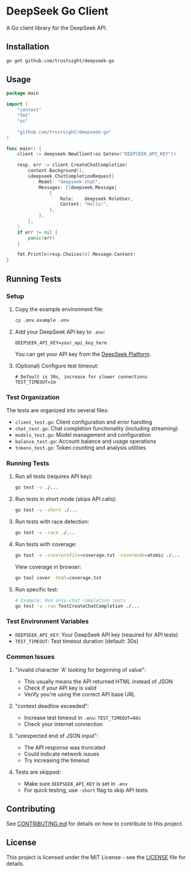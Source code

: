 # DeepSeek Go Client

A Go client library for the DeepSeek API.

## Installation

```bash
go get github.com/trustsight/deepseek-go
```

## Usage

```go
package main

import (
    "context"
    "fmt"
    "os"

    "github.com/trustsight/deepseek-go"
)

func main() {
    client := deepseek.NewClient(os.Getenv("DEEPSEEK_API_KEY"))

    resp, err := client.CreateChatCompletion(
        context.Background(),
        &deepseek.ChatCompletionRequest{
            Model: "deepseek-chat",
            Messages: []deepseek.Message{
                {
                    Role:    deepseek.RoleUser,
                    Content: "Hello!",
                },
            },
        },
    )
    if err != nil {
        panic(err)
    }

    fmt.Println(resp.Choices[0].Message.Content)
}
```

## Running Tests

### Setup

1. Copy the example environment file:
   ```bash
   cp .env.example .env
   ```

2. Add your DeepSeek API key to `.env`:
   ```
   DEEPSEEK_API_KEY=your_api_key_here
   ```

   You can get your API key from the [DeepSeek Platform](https://api.deepseek.com).

3. (Optional) Configure test timeout:
   ```
   # Default is 30s, increase for slower connections
   TEST_TIMEOUT=1m
   ```

### Test Organization

The tests are organized into several files:
- `client_test.go`: Client configuration and error handling
- `chat_test.go`: Chat completion functionality (including streaming)
- `models_test.go`: Model management and configuration
- `balance_test.go`: Account balance and usage operations
- `tokens_test.go`: Token counting and analysis utilities

### Running Tests

1. Run all tests (requires API key):
   ```bash
   go test -v ./...
   ```

2. Run tests in short mode (skips API calls):
   ```bash
   go test -v -short ./...
   ```

3. Run tests with race detection:
   ```bash
   go test -v -race ./...
   ```

4. Run tests with coverage:
   ```bash
   go test -v -coverprofile=coverage.txt -covermode=atomic ./...
   ```

   View coverage in browser:
   ```bash
   go tool cover -html=coverage.txt
   ```

5. Run specific test:
   ```bash
   # Example: Run only chat completion tests
   go test -v -run TestCreateChatCompletion ./...
   ```

### Test Environment Variables

- `DEEPSEEK_API_KEY`: Your DeepSeek API key (required for API tests)
- `TEST_TIMEOUT`: Test timeout duration (default: 30s)

### Common Issues

1. "invalid character 'A' looking for beginning of value":
   - This usually means the API returned HTML instead of JSON
   - Check if your API key is valid
   - Verify you're using the correct API base URL

2. "context deadline exceeded":
   - Increase test timeout in `.env`: `TEST_TIMEOUT=60s`
   - Check your internet connection

3. "unexpected end of JSON input":
   - The API response was truncated
   - Could indicate network issues
   - Try increasing the timeout

4. Tests are skipped:
   - Make sure `DEEPSEEK_API_KEY` is set in `.env`
   - For quick testing, use `-short` flag to skip API tests

## Contributing

See [CONTRIBUTING.md](CONTRIBUTING.md) for details on how to contribute to this project.

## License

This project is licensed under the MIT License - see the [LICENSE](LICENSE) file for details.
